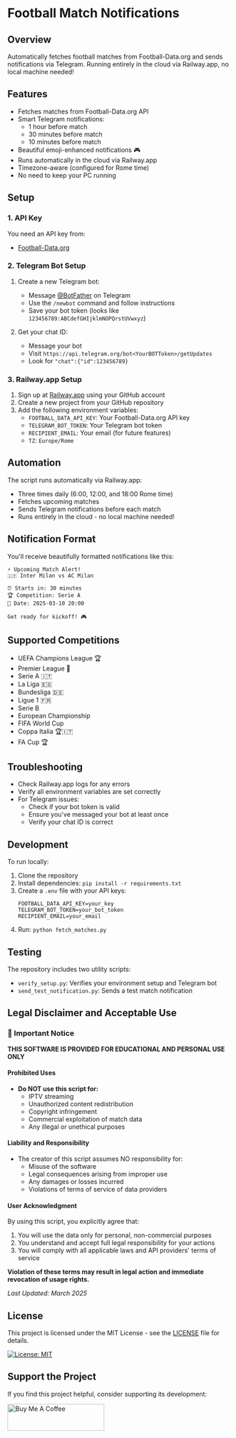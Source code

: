 # Football Match Notifications

## Overview
Automatically fetches football matches from Football-Data.org and sends notifications via Telegram. Running entirely in the cloud via Railway.app, no local machine needed!

## Features
- Fetches matches from Football-Data.org API
- Smart Telegram notifications:
  - 1 hour before match
  - 30 minutes before match
  - 10 minutes before match
- Beautiful emoji-enhanced notifications 🎮
- Runs automatically in the cloud via Railway.app
- Timezone-aware (configured for Rome time)
- No need to keep your PC running

## Setup

### 1. API Key
You need an API key from:
- [Football-Data.org](https://www.football-data.org/client/register)

### 2. Telegram Bot Setup
1. Create a new Telegram bot:
   - Message [@BotFather](https://t.me/botfather) on Telegram
   - Use the `/newbot` command and follow instructions
   - Save your bot token (looks like `123456789:ABCdefGHIjklmNOPQrstUVwxyz`)

2. Get your chat ID:
   - Message your bot
   - Visit `https://api.telegram.org/bot<YourBOTToken>/getUpdates`
   - Look for `"chat":{"id":123456789}`

### 3. Railway.app Setup
1. Sign up at [Railway.app](https://railway.app) using your GitHub account
2. Create a new project from your GitHub repository
3. Add the following environment variables:
   - `FOOTBALL_DATA_API_KEY`: Your Football-Data.org API key
   - `TELEGRAM_BOT_TOKEN`: Your Telegram bot token
   - `RECIPIENT_EMAIL`: Your email (for future features)
   - `TZ`: `Europe/Rome`

## Automation
The script runs automatically via Railway.app:
- Three times daily (6:00, 12:00, and 18:00 Rome time)
- Fetches upcoming matches
- Sends Telegram notifications before each match
- Runs entirely in the cloud - no local machine needed!

## Notification Format
You'll receive beautifully formatted notifications like this:
```
⚡ Upcoming Match Alert!
🇮🇹 Inter Milan vs AC Milan

⏰ Starts in: 30 minutes
🏆 Competition: Serie A
📅 Date: 2025-03-10 20:00

Get ready for kickoff! 🎮
```

## Supported Competitions
- UEFA Champions League 🏆
- Premier League 🏴󠁧󠁢󠁥󠁮󠁧󠁿
- Serie A 🇮🇹
- La Liga 🇪🇸
- Bundesliga 🇩🇪
- Ligue 1 🇫🇷
- Serie B
- European Championship
- FIFA World Cup
- Coppa Italia 🏆🇮🇹
- FA Cup 🏆󠁧󠁢󠁥󠁮󠁧󠁿

## Troubleshooting
- Check Railway.app logs for any errors
- Verify all environment variables are set correctly
- For Telegram issues:
  - Check if your bot token is valid
  - Ensure you've messaged your bot at least once
  - Verify your chat ID is correct

## Development
To run locally:
1. Clone the repository
2. Install dependencies: `pip install -r requirements.txt`
3. Create a `.env` file with your API keys:
   ```
   FOOTBALL_DATA_API_KEY=your_key
   TELEGRAM_BOT_TOKEN=your_bot_token
   RECIPIENT_EMAIL=your_email
   ```
4. Run: `python fetch_matches.py`

## Testing
The repository includes two utility scripts:
- `verify_setup.py`: Verifies your environment setup and Telegram bot
- `send_test_notification.py`: Sends a test match notification

## Legal Disclaimer and Acceptable Use

### 🚨 Important Notice

**THIS SOFTWARE IS PROVIDED FOR EDUCATIONAL AND PERSONAL USE ONLY**

#### Prohibited Uses
- **Do NOT use this script for:**
  - IPTV streaming
  - Unauthorized content redistribution
  - Copyright infringement
  - Commercial exploitation of match data
  - Any illegal or unethical purposes

#### Liability and Responsibility
- The creator of this script assumes NO responsibility for:
  - Misuse of the software
  - Legal consequences arising from improper use
  - Any damages or losses incurred
  - Violations of terms of service of data providers

#### User Acknowledgment
By using this script, you explicitly agree that:
1. You will use the data only for personal, non-commercial purposes
2. You understand and accept full legal responsibility for your actions
3. You will comply with all applicable laws and API providers' terms of service

**Violation of these terms may result in legal action and immediate revocation of usage rights.**

*Last Updated: March 2025*

## License

This project is licensed under the MIT License - see the [LICENSE](LICENSE) file for details.

[![License: MIT](https://img.shields.io/badge/License-MIT-yellow.svg)](https://opensource.org/licenses/MIT)

## Support the Project

If you find this project helpful, consider supporting its development:

<a href="https://www.buymeacoffee.com/bert78it" target="_blank"><img src="https://cdn.buymeacoffee.com/buttons/v2/default-yellow.png" alt="Buy Me A Coffee" style="height: 60px !important;width: 217px !important;" ></a>
